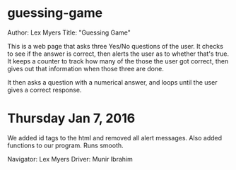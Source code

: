 # guessing-game

Author: Lex Myers
Title: "Guessing Game"

This is a web page that asks three Yes/No questions of the user. It checks to
see if the answer is correct, then alerts the user as to whether that's true. It
keeps a counter to track how many of the those the user got correct, then gives
out that information when those three are done.

It then asks a question with a numerical answer, and loops until the user gives
a correct response.

# Thursday Jan 7, 2016

We added id tags to the html and removed all alert messages. Also added functions
to our program. Runs smooth.

Navigator: Lex Myers
Driver: Munir Ibrahim 
